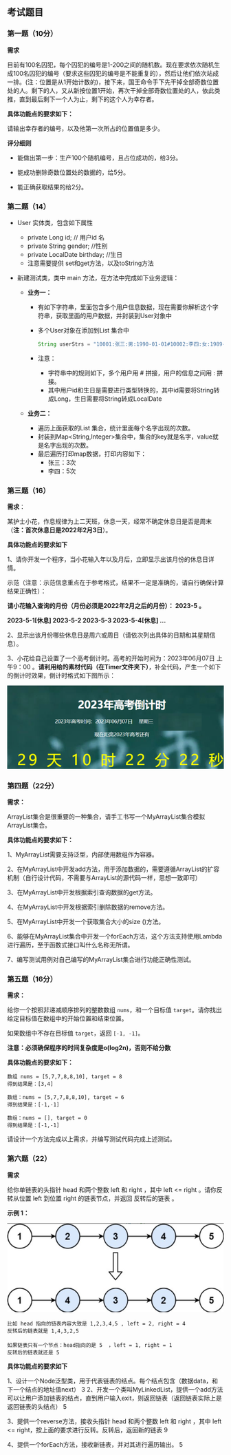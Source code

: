 ## **考试题目**

### 第一题（10分）

**需求**

目前有100名囚犯，每个囚犯的编号是1-200之间的随机数。现在要求依次随机生成100名囚犯的编号（要求这些囚犯的编号是不能重复的），然后让他们依次站成一排。(注：位置是从1开始计数的)，接下来，国王命令手下先干掉全部奇数位置处的人。剩下的人，又从新按位置1开始，再次干掉全部奇数位置处的人，依此类推，直到最后剩下一个人为止，剩下的这个人为幸存者。

**具体功能点的要求如下：**

请输出幸存者的编号，以及他第一次所占的位置值是多少。 

**评分细则**

* 能做出第一步：生产100个随机编号，且占位成功的，给3分。

* 能成功删除奇数位置处的数据的，给5分。

* 能正确获取结果的给2分。

  

### 第二题（14）

- User 实体类，包含如下属性 

  - private Long id;  // 用户id 名
  - private String gender;  //性别
  - private LocalDate birthday;  //生日
  - 注意需要提供 set和get方法，以及toString方法

- 新建测试类，类中 main 方法，在方法中完成如下业务逻辑：

  - **业务一：**

    - 有如下字符串，里面包含多个用户信息数据，现在需要你解析这个字符串，获取里面的用户数据，并封装到User对象中

    - 多个User对象在添加到List<User> 集合中

      ```java
      String userStrs = "10001:张三:男:1990-01-01#10002:李四:女:1989-01-09#10003:王五:男:1999-09-09#10004:刘备:男:1899-01-01#10005:孙悟空:男:1900-01-01#10006:张三:女:1999-01-01#10007:刘备:女:1999-01-01#10008:张三:女:2003-07-01#10009:猪八戒:男:1900-01-01";
      ```

    - 注意：

      - 字符串中的规则如下，多个用户用 # 拼接，用户的信息之间用 : 拼接。
      - 其中用户id和生日是需要进行类型转换的，其中id需要将String转成Long，生日需要将String转成LocalDate

  - **业务二：**

    - 遍历上面获取的List<User> 集合，统计里面每个名字出现的次数。
    - 封装到Map<String,Integer>集合中，集合的key就是名字，value就是名字出现的次数。
    - 最后遍历打印map数据，打印内容如下：
      - 张三：3次
      - 李四：5次



### 第三题（16）

**需求**：

某护士小花，作息规律为上二天班，休息一天，经常不确定休息日是否是周末（**注：首次休息日是2022年2月3日**）。

**具体功能点的要求如下**

1、请你开发一个程序，当小花输入年以及月后，立即显示出该月份的休息日详情。

示范（注意：示范信息重点在于参考格式，结果不一定是准确的，请自行确保计算结果正确性）：

**请小花输入查询的月份（月份必须是2022年2月之后的月份）： 2023-5 。**

**2023-5-1[休息]   2023-5-2   2023-5-3  2023-5-4[休息] ...** 

2、显示出该月份哪些休息日是周六或周日（请依次列出具体的日期和其星期信息）。

3、小花给自己设置了一个高考倒计时。高考的开始时间为：2023年06月07日 上午9：00 。**请利用给的素材代码（在Timer文件夹下）**，补全代码，产生一个如下的倒计时效果，倒计时格式如下图所示：

![image-20230508224310600](image-20230508224310600.png)





### 第四题（22分）

**需求：**

ArrayList集合是很重要的一种集合，请手工书写一个MyArrayList集合模拟ArrayList集合。

**具体功能点的要求如下：**

1、MyArrayList需要支持泛型，内部使用数组作为容器。

2、在MyArrayList中开发add方法，用于添加数据的，需要遵循ArrayList的扩容机制（自行设计代码，不需要与ArrayList的源代码一样，思想一致即可）

3、在MyArrayList中开发根据索引查询数据的get方法。

4、在MyArrayList中开发根据索引删除数据的remove方法。

5、在MyArrayList中开发一个获取集合大小的size ()方法。

6、能够在MyArrayList集合中开发一个forEach方法，这个方法支持使用Lambda进行遍历，至于函数式接口叫什么名称无所谓。

7、编写测试用例对自己编写的MyArrayList集合进行功能正确性测试。



### 第五题（16分）

**需求：**

给你一个按照非递减顺序排列的整数数组 `nums`，和一个目标值 `target`。请你找出给定目标值在数组中的开始位置和结束位置。

如果数组中不存在目标值 `target`，返回 `[-1, -1]`。

**注意：必须确保程序的时间复杂度是o(log2n)，否则不给分数**

**具体功能点的要求如下：**

```
数组 nums = [5,7,7,8,8,10], target = 8
得到结果是：[3,4]
```

```
数组：nums = [5,7,7,8,8,10], target = 6
得到结果是：[-1,-1]
```

```
数组：nums = [], target = 0
得到结果是：[-1,-1]
```

请设计一个方法完成以上需求，并编写测试代码完成上述测试。



### 第六题（22）

**需求**

给你单链表的头指针 head 和两个整数 left 和 right ，其中 left <= right 。请你反转从位置 left 到位置 right 的链表节点，并返回 反转后的链表 。

**示例 1：**

![image-20230509111922740](image-20230509111922740.png)

```
比如 head 指向的链表内容大致是 1,2,3,4,5 , left = 2, right = 4
反转后的链表就是 1,4,3,2,5

如果链表只有一个节点：head指向的是 5  ，left = 1, right = 1
反转后的链表就还是 5
```



**具体功能点的要求如下**

1、设计一个Node泛型类，用于代表链表的结点。每个结点包含（数据data，和下一个结点的地址值next） 3
2、开发一个类叫MyLinkedList，提供一个add方法可以让用户添加链表的结点，直到用户输入exit，则返回链表（返回链表实际上是返回链表的头结点） 5

3、提供一个reverse方法，接收头指针 head 和两个整数 left 和 right ，其中 left <= right，按上面的要求进行反转。反转后，返回新的链表 9

4、提供一个forEach方法，接收新链表，并对其进行遍历输出。 5

